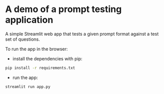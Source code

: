 # A demo of a prompt testing application

A simple Streamlit web app that tests a given prompt format against a test set of questions.

To run the app in the browser:
* install the dependencies with pip:
```bash
pip install -r requirements.txt
```
* run the app:
```bash
streamlit run app.py
```
